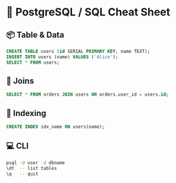# 🐘 PostgreSQL / SQL Cheat Sheet

## 📦 Table & Data
```sql
CREATE TABLE users (id SERIAL PRIMARY KEY, name TEXT);
INSERT INTO users (name) VALUES ('Alice');
SELECT * FROM users;
```

## 🔁 Joins
```sql
SELECT * FROM orders JOIN users ON orders.user_id = users.id;
```

## 🧰 Indexing
```sql
CREATE INDEX idx_name ON users(name);
```

## 💻 CLI
```bash
psql -U user -d dbname
\dt  -- list tables
\q   -- quit
```